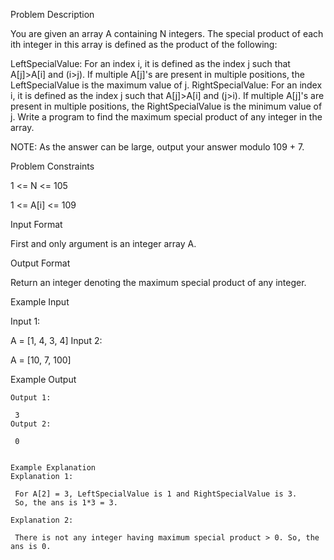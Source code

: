 Problem Description

You are given an array A containing N integers. The special product of each ith integer in this array is defined as the product of the following:

LeftSpecialValue: For an index i, it is defined as the index j such that A[j]>A[i] and (i>j). If multiple A[j]'s are present in multiple positions, the LeftSpecialValue is the maximum value of j.
RightSpecialValue: For an index i, it is defined as the index j such that A[j]>A[i] and (j>i). If multiple A[j]'s are present in multiple positions, the RightSpecialValue is the minimum value of j.
Write a program to find the maximum special product of any integer in the array.

NOTE:  As the answer can be large, output your answer modulo 109 + 7.



Problem Constraints

1 <= N <= 105
 
1 <= A[i] <= 109



Input Format

First and only argument is an integer array A.



Output Format

Return an integer denoting the maximum special product of any integer.



Example Input

Input 1:


 A = [1, 4, 3, 4]
Input 2:

 A = [10, 7, 100]


Example Output
```
Output 1:

 3
Output 2:

 0


Example Explanation
Explanation 1:

 For A[2] = 3, LeftSpecialValue is 1 and RightSpecialValue is 3.
 So, the ans is 1*3 = 3.
 
Explanation 2:

 There is not any integer having maximum special product > 0. So, the ans is 0.
